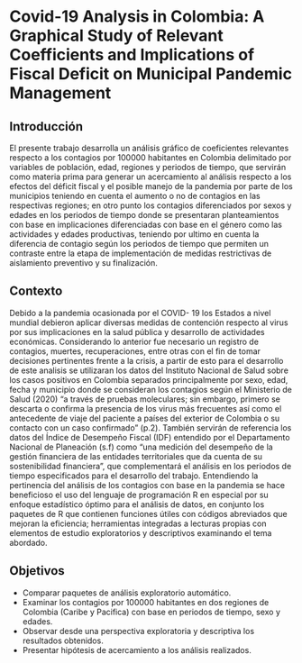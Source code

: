 # Covid-19 Analysis in Colombia: A Graphical Study of Relevant Coefficients and Implications of Fiscal Deficit on Municipal Pandemic Management


## Introducción
El presente trabajo desarrolla un análisis gráfico de coeficientes relevantes respecto a los contagios por 100000 habitantes en Colombia delimitado por variables de población, edad, regiones y periodos de tiempo, que servirán como materia prima para generar un acercamiento al análisis respecto a los efectos del déficit fiscal y el posible manejo de la pandemia por parte de los municipios teniendo en cuenta el aumento o no de contagios en las respectivas regiones; en otro punto los contagios diferenciados por sexos y edades en los periodos de tiempo donde se presentaran planteamientos con base en implicaciones diferenciadas con base en el género como las actividades y edades productivas, teniendo por ultimo en cuenta la diferencia de contagio según los periodos de tiempo que permiten un contraste entre la etapa de implementación de medidas restrictivas de aislamiento preventivo y su finalización.

## Contexto

Debido a la pandemia ocasionada por el COVID- 19 los Estados a nivel mundial debieron aplicar diversas medidas de contención respecto al virus por sus implicaciones en la salud pública y desarrollo de actividades económicas. Considerando lo anterior fue necesario un registro de contagios, muertes, recuperaciones, entre otras con el fin de tomar decisiones pertinentes frente a la crisis, a partir de esto para el desarrollo de este analisis se utilizaran los datos del Instituto Nacional de Salud sobre los casos positivos en Colombia separados principalmente por sexo, edad, fecha y municipio donde se consideran los contagios según el Ministerio de Salud (2020) “a través de pruebas moleculares; sin embargo, primero se descarta o confirma la presencia de los virus más frecuentes así como el antecedente de viaje del paciente a países del exterior de Colombia o su contacto con un caso confirmado” (p.2). También servirán de referencia los datos del Índice de Desempeño Fiscal (IDF) entendido por el Departamento Nacional de Planeación (s.f) como “una medición del desempeño de la gestión financiera de las entidades territoriales que da cuenta de su sostenibilidad financiera”, que complementará el análisis en los periodos de tiempo especificados para el desarrollo del trabajo.
Entendiendo la pertinencia del análisis de los contagios con base en la pandemia se hace beneficioso el uso del lenguaje de programación R en especial por su enfoque estadístico óptimo para el análisis de datos, en conjunto los paquetes de R que contienen funciones útiles con códigos abreviados que mejoran la eficiencia; herramientas integradas a lecturas propias con elementos de estudio exploratorios y descriptivos examinando el tema abordado.

## Objetivos

- Comparar paquetes de análisis exploratorio automático.
- Examinar los contagios por 100000 habitantes en dos regiones de Colombia (Caribe y Pacifica) con base en periodos de tiempo, sexo y edades.
- Observar desde una perspectiva exploratoria y descriptiva los resultados obtenidos.
- Presentar hipótesis de acercamiento a los análisis realizados.

